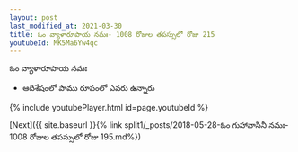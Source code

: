 ```yaml
---
layout: post
last_modified_at: 2021-03-30
title: ఓం వ్యాళారూపాయ నమః- 1008 రోజుల తపస్సులో రోజు 215
youtubeId: MK5Ma6Yw4qc
---
```

 
 
 ఓం వ్యాళారూపాయ నమః  
 
 -  ఆదిశేషంలో పాము రూపంలో ఎవరు ఉన్నారు 
 
  
 
  
 
 
 
 
 
 


{% include youtubePlayer.html id=page.youtubeId %}
 
[Next]({{ site.baseurl }}{% link  split1/_posts/2018-05-28-ఓం గుహావాసినీ నమః- 1008 రోజుల తపస్సులో రోజు 195.md%})
 
